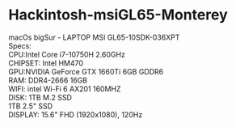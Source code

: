 # Hackintosh-msiGL65-Monterey

macOs bigSur - LAPTOP MSI GL65-10SDK-036XPT<br/>
Specs:<br/>
  CPU:Intel Core i7-10750H 2.60GHz<br/>
  CHIPSET: Intel HM470<br/>
  GPU:NVIDIA GeForce GTX 1660Ti 6GB GDDR6<br/>
  RAM: DDR4-2666 16GB<br/>
  WIFI: intel Wi-Fi 6 AX201 160MHZ<br/>
  DISK: 1TB M.2 SSD<br/>
        1TB 2.5" SSD<br/>
  DISPLAY: 15.6" FHD (1920x1080), 120Hz<br/>

